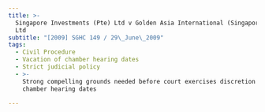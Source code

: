 ```yaml
---
title: >-
  Singapore Investments (Pte) Ltd v Golden Asia International (Singapore) Pte
  Ltd
subtitle: "[2009] SGHC 149 / 29\_June\_2009"
tags:
  - Civil Procedure
  - Vacation of chamber hearing dates
  - Strict judicial policy
  - >-
    Strong compelling grounds needed before court exercises discretion to vacate
    chamber hearing dates

---
```


